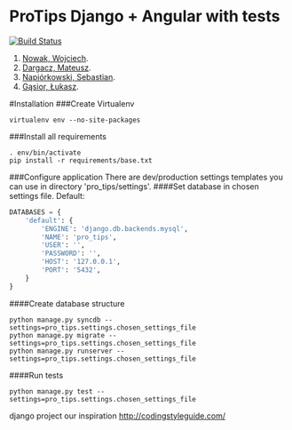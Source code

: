 ProTips Django + Angular with tests
====
[![Build Status](https://travis-ci.org/YoungCoder/1337.svg?branch=master)](https://travis-ci.org/YoungCoder/1337)



1. [Nowak, Wojciech](https://github.com/YoungCoder).
2. [Dargacz, Mateusz](https://github.com/mateuszdargacz).
3. [Napiórkowski, Sebastian](https://github.com/sebnapi).
4. [Gąsior, Łukasz](https://github.com/lukgas6).

#Installation
###Create Virtualenv
```
virtualenv env --no-site-packages
```
###Install all requirements
```
. env/bin/activate
pip install -r requirements/base.txt
```
###Configure application
There are dev/production settings templates you can use in directory 'pro_tips/settings'.
####Set database in chosen settings file. Default:
```python
DATABASES = {
    'default': {
        'ENGINE': 'django.db.backends.mysql',
        'NAME': 'pro_tips',
        'USER': '',
        'PASSWORD': '',
        'HOST': '127.0.0.1',
        'PORT': '5432',
    }
}
```
####Create database structure
```
python manage.py syncdb --settings=pro_tips.settings.chosen_settings_file
python manage.py migrate --settings=pro_tips.settings.chosen_settings_file
python manage.py runserver --settings=pro_tips.settings.chosen_settings_file
```

####Run tests
```
python manage.py test --settings=pro_tips.settings.chosen_settings_file
```


django project 
our inspiration
http://codingstyleguide.com/

